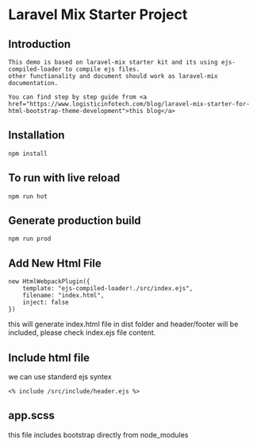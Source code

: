# Laravel Mix Starter Project

## Introduction
    This demo is based on laravel-mix starter kit and its using ejs-compiled-loader to compile ejs files.
    other functionality and document should work as laravel-mix documentation.
    
    You can find step by step guide from <a href="https://www.logisticinfotech.com/blog/laravel-mix-starter-for-html-bootstrap-theme-development">this blog</a>

## Installation
    npm install

## To run with live reload
    npm run hot

## Generate production build
    npm run prod

## Add New Html File

    new HtmlWebpackPlugin({
        template: "ejs-compiled-loader!./src/index.ejs",
        filename: "index.html",
        inject: false
    })

this will generate index.html file in dist folder and header/footer will be included, please check index.ejs file content.

## Include html file
we can use standerd ejs syntex

    <% include /src/include/header.ejs %>

## app.scss
this file includes bootstrap directly from node_modules

